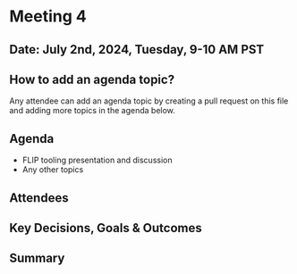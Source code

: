 # Meeting 4

## Date: July 2nd, 2024, Tuesday, 9-10 AM PST

## How to add an agenda topic?
Any attendee can add an agenda topic by creating a pull request on this file and adding more topics in the agenda below.

## Agenda
- FLIP tooling presentation and discussion
- Any other topics

## Attendees

## Key Decisions, Goals & Outcomes

## Summary
